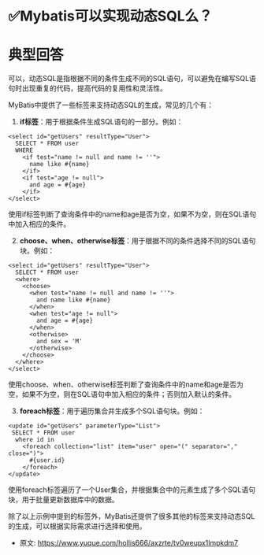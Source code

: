 # ✅Mybatis可以实现动态SQL么？
<!--page header-->

<a name="URwlr"></a>
# 典型回答

可以，动态SQL是指根据不同的条件生成不同的SQL语句，可以避免在编写SQL语句时出现重复的代码，提高代码的复用性和灵活性。

MyBatis中提供了一些标签来支持动态SQL的生成，常见的几个有：

1. **if标签**：用于根据条件生成SQL语句的一部分。例如：

```
<select id="getUsers" resultType="User">
  SELECT * FROM user
  WHERE
    <if test="name != null and name != ''">
      name like #{name}
    </if>
    <if test="age != null">
      and age = #{age}
    </if>
</select>

```

使用if标签判断了查询条件中的name和age是否为空，如果不为空，则在SQL语句中加入相应的条件。

2. **choose、when、otherwise标签**：用于根据不同的条件选择不同的SQL语句块。例如：
```
<select id="getUsers" resultType="User">
  SELECT * FROM user
  <where>
    <choose>
      <when test="name != null and name != ''">
        and name like #{name}
      </when>
      <when test="age != null">
        and age = #{age}
      </when>
      <otherwise>
        and sex = 'M'
      </otherwise>
    </choose>
  </where>
</select>

```

使用choose、when、otherwise标签判断了查询条件中的name和age是否为空，如果不为空，则在SQL语句中加入相应的条件；否则加入默认的条件。

3. **foreach标签**：用于遍历集合并生成多个SQL语句块。例如：
```
<update id="getUsers" parameterType="List">
 SELECT * FROM user
  where id in
    <foreach collection="list" item="user" open="(" separator="," close=")">
      #{user.id}
    </foreach>
</update>

```

使用foreach标签遍历了一个User集合，并根据集合中的元素生成了多个SQL语句块，用于批量更新数据库中的数据。

除了以上示例中提到的标签外，MyBatis还提供了很多其他的标签来支持动态SQL的生成，可以根据实际需求进行选择和使用。


<!--page footer-->
- 原文: <https://www.yuque.com/hollis666/axzrte/tv0weupx1lmpkdm7>
